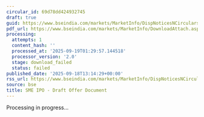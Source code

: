 ```yaml
---
circular_id: 69d78dd424932745
draft: true
guid: https://www.bseindia.com/markets/MarketInfo/DispNoticesNCirculars.aspx?Noticeid={FC45B7C4-765E-4AAC-8BB7-993D44DEEFA1}&noticeno=20250918-45&dt=09/18/2025&icount=45&totcount=63&flag=0
pdf_url: https://www.bseindia.com/markets/MarketInfo/DownloadAttach.aspx?id=20250918-45&attachedId=
processing:
  attempts: 1
  content_hash: ''
  processed_at: '2025-09-19T01:29:57.144518'
  processor_version: '2.0'
  stage: download_failed
  status: failed
published_date: '2025-09-18T13:14:29+00:00'
rss_url: https://www.bseindia.com/markets/MarketInfo/DispNoticesNCirculars.aspx?Noticeid={FC45B7C4-765E-4AAC-8BB7-993D44DEEFA1}&noticeno=20250918-45&dt=09/18/2025&icount=45&totcount=63&flag=0
source: bse
title: SME IPO - Draft Offer Document
---
```


Processing in progress...